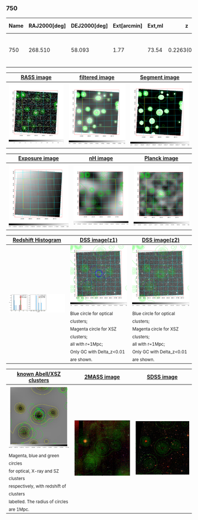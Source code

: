 <div STYLE="page-break-after: always;"></div>

### 750

|Name|RAJ2000[deg]|DEJ2000[deg] |Ext[arcmin]| Ext,ml | z | z_src| C|GC(XSZ,Delta_z<0.01)| GC(OPT,Delta_z<0.01)|GC| R_sig[arcmin] | R500[arcmin] | R500[Mpc]| CRsig[c/s] | CR500[c/s] |L500[1E44 erg/s]|F500[1E-12 erg/s/cm^2]| M500[1E14 Msun]|Tx[keV]|Cnt_sig|Beta|Rc[arcmin]|Comment|Alias|
|---|---|---|---|---|---|------|---|--------|---------|----------|---|---|---|---|---|---|---|---|---|---|---|---|---|---|
|750| 268.510| 58.093| 1.77| 73.54| 0.2263(0.000)| z_xsz| B| MCXC, Tar| A, N, W| A, C, MCXC, N, PSZ2, Tar, W| 7.338| 4.481| 0.976| 0.073(0.012)| 0.069(0.012)| 1.988(0.176)| 1.311(0.116)| 3.32(0.14)| 4.83(0.13)| 210.3| 0.927(-0.086+0.052)| 3.736(-0.450+0.325)| -| k167|

|[RASS image](../image/750/750_img.pdf)|[filtered image](../image/750/750_fil.pdf)|[Segment image](../image/750/750_seg.pdf)|
|-------------------|--------------------|-------------------|
| <img src="../image/750/750_img.png" width="300">  | <img src="../image/750/750_fil.png" width="300">   | <img src="../image/750/750_seg.png" width="300">  |

|[Exposure image](../image/750/750_mex.pdf)| [nH image](../image/750/750_nh.pdf)| [Planck image](../image/750/750_p.pdf)|
|-------------------|--------------------|-------------------|
|<img src="../image/750/750_mex.png" width="300">   | <img src="../image/750/750_nh.png" width="300">    | <img src="../image/750/750_p.png" width="300"> |

|[Redshift Histogram](../image/750/750_zg.pdf) | [DSS image(z1)](../image/750/750_dss_z1.pdf)      |  [DSS image(z2)](../image/750/750_dss_z2.pdf)    |
|-------------------|--------------------|-------------------|
|<img src="../image/750/750_zg.png" width="300"> |<img src="../image/750/750_dss_z1.png" width="300"> <sub><br>Blue circle for optical clusters; <br>Magenta circle for XSZ clusters; <br>all with r=1Mpc; <br>Only GC with Delta_z<0.01 are shown. </sub>| <img src="../image/750/750_dss_z2.png" width="300"><sub><br>Blue circle for optical clusters; <br>Magenta circle for XSZ clusters; <br>all with r=1Mpc; <br>Only GC with Delta_z<0.01 are shown. </sub> |

|[known Abell/XSZ clusters](../image/750/750_gc.pdf) | [2MASS image](../image/750/750_2mass.pdf)      |[SDSS image](../image/750/750_sdss.pdf)   |
|-------------------|-------------------|-------------------|
|<img src=../image/750/750_gc.png width="300"> <br><sub>Magenta, blue and green circles <br>for optical, X-ray and SZ clusters <br>respectively, with redshift of clusters <br>labelled. The radius of circles <br>are 1Mpc.</sub>|<img src="../image/750/750_2mass.png" width="300">  | <img src="../image/750/750_sdss.png" width="300">  |




